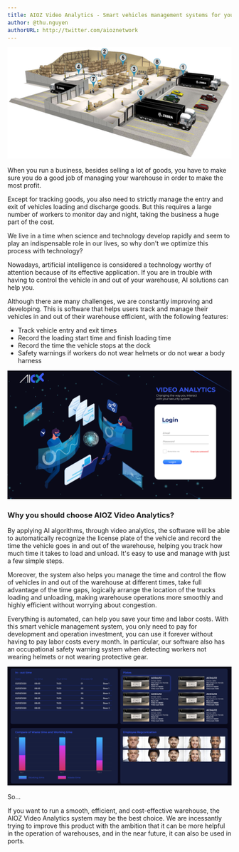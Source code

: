 ```yaml
---
title: AIOZ Video Analytics - Smart vehicles management systems for your warehouse
author: @thu.nguyen
authorURL: http://twitter.com/aioznetwork
---
```

![assets/2021-05-14-AIOZ-Video-Analytics/warehouse.jpg](assets/2021-05-14-AIOZ-Video-Analytics/warehouse.jpg)
<!--truncate-->
When you run a business, besides selling a lot of goods, you have to make sure you do a good job of managing your warehouse in order to make the most profit.

Except for tracking goods, you also need to strictly manage the entry and exit of vehicles loading and discharge goods. But this requires a large number of workers to monitor day and night, taking the business a huge part of the cost.

We live in a time when science and technology develop rapidly and seem to play an indispensable role in our lives, so why don't we optimize this process with technology?

Nowadays, artificial intelligence is considered a technology worthy of attention because of its effective application. If you are in trouble with having to control the vehicle in and out of your warehouse, AI solutions can help you.

Although there are many challenges, we are constantly improving and developing. This is software that helps users track and manage their vehicles in and out of their warehouse efficient, with the following features:
- Track vehicle entry and exit times
- Record the loading start time and finish loading time
- Record the time the vehicle stops at the dock 
- Safety warnings if workers do not wear helmets or do not wear a body harness 

![assets/2021-05-14-AIOZ-Video-Analytics/Selection_03.png](assets/2021-05-14-AIOZ-Video-Analytics/Selection_03.png)

### Why you should choose AIOZ Video Analytics?

By applying AI algorithms, through video analytics, the software will be able to automatically recognize the license plate of the vehicle and record the time the vehicle goes in and out of the warehouse, helping you track how much time it takes to load and unload. It's easy to use and manage with just a few simple steps.

Moreover, the system also helps you manage the time and control the flow of vehicles in and out of the warehouse at different times, take full advantage of the time gaps, logically arrange the location of the trucks loading and unloading, making warehouse operations more smoothly and highly efficient without worrying about congestion.

Everything is automated, can help you save your time and labor costs. With this smart vehicle management system, you only need to pay for development and operation investment, you can use it forever without having to pay labor costs every month. In particular, our software also has an occupational safety warning system when detecting workers not wearing helmets or not wearing protective gear.

![assets/2021-05-14-AIOZ-Video-Analytics/Selection_4.png](assets/2021-05-14-AIOZ-Video-Analytics/Selection_4.png)

So...

If you want to run a smooth, efficient, and cost-effective warehouse, the AIOZ Video Analytics system may be the best choice. We are incessantly trying to improve this product with the ambition that it can be more helpful in the operation of warehouses, and in the near future, it can also be used in ports.
